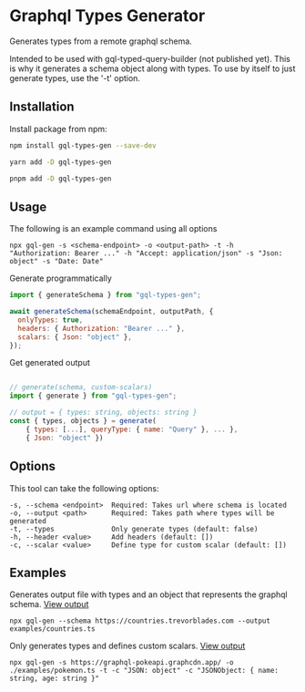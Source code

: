 # Graphql Types Generator

Generates types from a remote graphql schema.

Intended to be used with gql-typed-query-builder (not published yet). This is why it generates a schema object along with types. To use by itself to just generate types, use the '-t' option.

## Installation

Install package from npm:

```bash
npm install gql-types-gen --save-dev
```

```bash
yarn add -D gql-types-gen
```

```bash
pnpm add -D gql-types-gen
```

## Usage

The following is an example command using all options

```
npx gql-gen -s <schema-endpoint> -o <output-path> -t -h "Authorization: Bearer ..." -h "Accept: application/json" -s "Json: object" -s "Date: Date"
```

Generate programmatically

```js
import { generateSchema } from "gql-types-gen";

await generateSchema(schemaEndpoint, outputPath, {
  onlyTypes: true,
  headers: { Authorization: "Bearer ..." },
  scalars: { Json: "object" },
});
```

Get generated output

```js

// generate(schema, custom-scalars)
import { generate } from "gql-types-gen";

// output = { types: string, objects: string }
const { types, objects } = generate(
	{ types: [...], queryType: { name: "Query" }, ... },
	{ Json: "object" })
```

## Options

This tool can take the following options:

```
-s, --schema <endpoint>  Required: Takes url where schema is located
-o, --output <path>      Required: Takes path where types will be generated
-t, --types              Only generate types (default: false)
-h, --header <value>     Add headers (default: [])
-c, --scalar <value>     Define type for custom scalar (default: [])
```

## Examples

Generates output file with types and an object that represents the graphql schema. [View output](examples/countries.ts)

```
npx gql-gen --schema https://countries.trevorblades.com --output examples/countries.ts
```

Only generates types and defines custom scalars. [View output](examples/pokemon.ts)

```
npx gql-gen -s https://graphql-pokeapi.graphcdn.app/ -o ./examples/pokemon.ts -t -c "JSON: object" -c "JSONObject: { name: string, age: string }"
```
